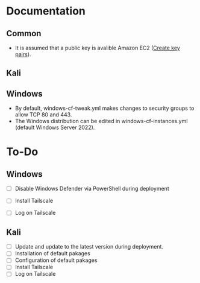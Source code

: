 # Documentation

## Common
- It is assumed that a public key is avalible Amazon EC2 ([Create key pairs](https://docs.aws.amazon.com/AWSEC2/latest/UserGuide/create-key-pairs.html#create-key-pair-cloudformation)).

## Kali

## Windows

- By default, windows-cf-tweak.yml makes changes to security groups to allow TCP 80 and 443.
- The Windows distribution can be edited in windows-cf-instances.yml (default Windows Server 2022).

# To-Do

## Windows
- [ ] Disable Windows Defender via PowerShell during deployment
- [ ] Install Tailscale
- [ ] Log on Tailscale


## Kali
- [ ] Update and update to the latest version during deployment.
- [ ] Installation of default pakages
- [ ] Configuration of default pakages
- [ ] Install Tailscale
- [ ] Log on Tailscale
